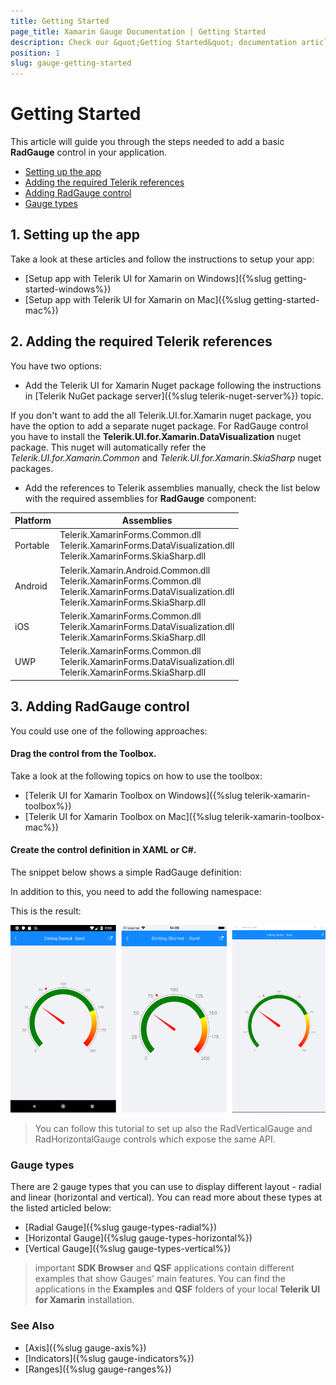 ```yaml
---
title: Getting Started
page_title: Xamarin Gauge Documentation | Getting Started
description: Check our &quot;Getting Started&quot; documentation article for Telerik Gauge for Xamarin control.
position: 1
slug: gauge-getting-started
---
```


# Getting Started

This article will guide you through the steps needed to add a basic **RadGauge** control in your application.

* [Setting up the app](#1-setting-up-the-app)
* [Adding the required Telerik references](#2-adding-the-required-telerik-references)
* [Adding RadGauge control](#3-adding-radgauge-control)
* [Gauge types](#4-gauge-types)

## 1. Setting up the app

Take a look at these articles and follow the instructions to setup your app:

- [Setup app with Telerik UI for Xamarin on Windows]({%slug getting-started-windows%})
- [Setup app with Telerik UI for Xamarin on Mac]({%slug getting-started-mac%})

## 2. Adding the required Telerik references

You have two options:

* Add the Telerik UI for Xamarin Nuget package following the instructions in [Telerik NuGet package server]({%slug telerik-nuget-server%}) topic.

If you don't want to add the all Telerik.UI.for.Xamarin nuget package, you have the option to add a separate nuget package. For RadGauge control you have to install the **Telerik.UI.for.Xamarin.DataVisualization** nuget package. This nuget will automatically refer the *Telerik.UI.for.Xamarin.Common* and *Telerik.UI.for.Xamarin.SkiaSharp* nuget packages.

* Add the references to Telerik assemblies manually, check the list below with the required assemblies for **RadGauge** component:

| Platform | Assemblies |
| -------- | ---------- |
| Portable | Telerik.XamarinForms.Common.dll <br/> Telerik.XamarinForms.DataVisualization.dll <br/> Telerik.XamarinForms.SkiaSharp.dll |
| Android  | Telerik.Xamarin.Android.Common.dll <br/> Telerik.XamarinForms.Common.dll <br/> Telerik.XamarinForms.DataVisualization.dll <br/> Telerik.XamarinForms.SkiaSharp.dll |
| iOS      | Telerik.XamarinForms.Common.dll <br/> Telerik.XamarinForms.DataVisualization.dll <br/> Telerik.XamarinForms.SkiaSharp.dll |
| UWP      | Telerik.XamarinForms.Common.dll <br/> Telerik.XamarinForms.DataVisualization.dll <br/> Telerik.XamarinForms.SkiaSharp.dll |

## 3. Adding RadGauge control

You could use one of the following approaches:

#### Drag the control from the Toolbox. 

Take a look at the following topics on how to use the toolbox:

* [Telerik UI for Xamarin Toolbox on Windows]({%slug telerik-xamarin-toolbox%})
* [Telerik UI for Xamarin Toolbox on Mac]({%slug telerik-xamarin-toolbox-mac%})
	
#### Create the control definition in XAML or C#.

The snippet below shows a simple RadGauge definition:

<snippet id='gauge-getting-started-xaml'/>
<snippet id='gauge-getting-started-csharp'/>

In addition to this, you need to add the following namespace:

<snippet id='xmlns-telerikgauges'/>
<snippet id='ns-telerikgauges'/>

This is the result:
 
![Gauge example](images/gauge-gettingstarted.png)

> You can follow this tutorial to set up also the RadVerticalGauge and RadHorizontalGauge controls which expose the same API.

### Gauge types

There are 2 gauge types that you can use to display different layout - radial and linear (horizontal and vertical). You can read more about these types at the listed articled below:

- [Radial Gauge]({%slug gauge-types-radial%})
- [Horizontal Gauge]({%slug gauge-types-horizontal%})
- [Vertical Gauge]({%slug gauge-types-vertical%})

>important **SDK Browser** and **QSF** applications contain different examples that show Gauges' main features. You can find the applications in the **Examples** and **QSF** folders of your local **Telerik UI for Xamarin** installation.

### See Also

- [Axis]({%slug gauge-axis%})
- [Indicators]({%slug gauge-indicators%})
- [Ranges]({%slug gauge-ranges%})

